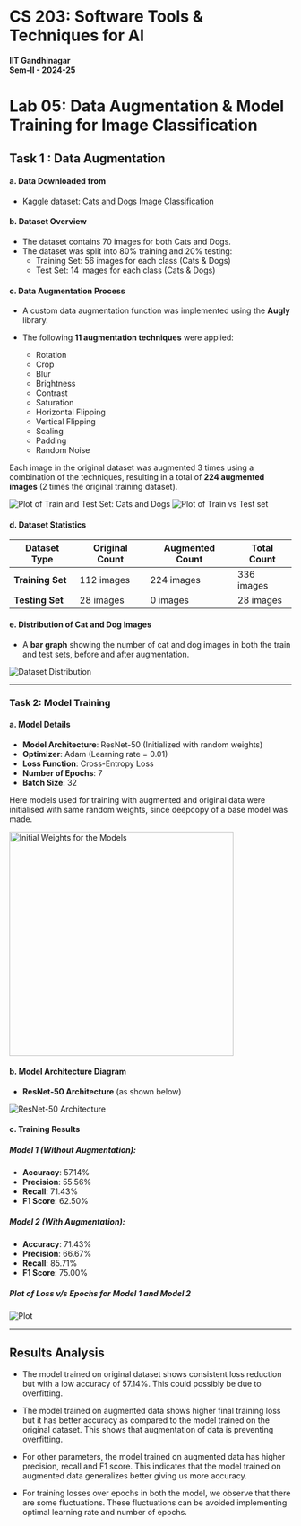 # CS 203: Software Tools & Techniques for AI
**IIT Gandhinagar**  
**Sem-II - 2024-25**

# Lab 05: Data Augmentation & Model Training for Image Classification

## Task 1 : Data Augmentation

#### a. Data Downloaded from
- Kaggle dataset: [Cats and Dogs Image Classification](https://www.kaggle.com/datasets/samuelcortinhas/cats-and-dogs-image-classification?select=test)

#### b. Dataset Overview
- The dataset contains 70 images for both Cats and Dogs.
- The dataset was split into 80% training and 20% testing:
  - Training Set: 56 images for each class (Cats & Dogs)
  - Test Set: 14 images for each class (Cats & Dogs)

#### c. Data Augmentation Process
- A custom data augmentation function was implemented using the **Augly** library.
- The following **11 augmentation techniques** were applied:

  - Rotation
  - Crop
  - Blur
  - Brightness
  - Contrast
  - Saturation
  - Horizontal Flipping
  - Vertical Flipping
  - Scaling
  - Padding
  - Random Noise
  
Each image in the original dataset was augmented 3 times using a combination of the techniques, resulting in a total of **224 augmented images** (2 times the original training dataset).

![Plot of Train and Test Set: Cats and Dogs](plot1.png)
![Plot of Train vs Test set](plot3.png)

#### d. Dataset Statistics

| Dataset Type           | Original Count | Augmented Count | Total Count  |
|------------------------|----------------|------------------|--------------|
| **Training Set**        | 112 images     | 224 images       | 336 images   |
| **Testing Set**         | 28 images      | 0 images         | 28 images    |

#### e. Distribution of Cat and Dog Images
- A **bar graph** showing the number of cat and dog images in both the train and test sets, before and after augmentation.

![Dataset Distribution](plot2.png)

---

### Task 2: Model Training

#### a. Model Details
- **Model Architecture**: ResNet-50 (Initialized with random weights)
- **Optimizer**: Adam (Learning rate = 0.01)
- **Loss Function**: Cross-Entropy Loss
- **Number of Epochs**: 7
- **Batch Size**: 32

Here models used for training with augmented and original data were initialised with same random weights, since deepcopy of a base model was made. 

<img src="output.jpeg" alt="Initial Weights for the Models" width="400"/>

#### b. Model Architecture Diagram
- **ResNet-50 Architecture** (as shown below)

![ResNet-50 Architecture](ResNet50.jpeg)

#### c. Training Results

##### Model 1 (Without Augmentation):
- **Accuracy**: 57.14%
- **Precision**: 55.56%
- **Recall**: 71.43%
- **F1 Score**: 62.50%

##### Model 2 (With Augmentation):
- **Accuracy**: 71.43%
- **Precision**: 66.67%
- **Recall**: 85.71%
- **F1 Score**: 75.00%

##### Plot of Loss v/s Epochs for Model 1 and Model 2
![Plot](finalplot.png)

---

## Results Analysis

- The model trained on original dataset shows consistent loss reduction but with a low accuracy of 57.14%. This could possibly be due to overfitting.

- The model trained on augmented data shows higher final training loss but it has better accuracy as compared to the model trained on the original dataset. This shows that augmentation of data is preventing overfitting.

- For other parameters, the model trained on augmented data has higher precision, recall and F1 score. This indicates that the model trained on augmented data generalizes better giving us more accuracy. 

- For training losses over epochs in both the model, we observe that there are some fluctuations. These fluctuations can be avoided implementing optimal learning rate and number of epochs. 